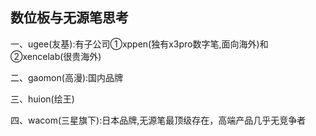 ## 数位板与无源笔思考

一、ugee(友基):有子公司①xppen(独有x3pro数字笔,面向海外)和②xencelab(很贵海外)

二、gaomon(高漫):国内品牌

三、huion(绘王)

四、wacom(三星旗下):日本品牌,无源笔最顶级存在，高端产品几乎无竞争者